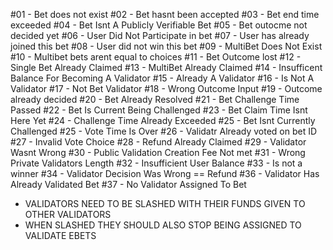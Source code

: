 #01 - Bet does not exist
#02 - Bet hasnt been accepted
#03 - Bet end time exceeded
#04 - Bet Isnt A Publicly Verifiable Bet
#05 - Bet outocme not decided yet
#06 - User Did Not Participate in bet
#07 - User has already joined this bet
#08 - User did not win this bet
#09 - MultiBet Does Not Exist
#10 - Multibet bets arent equal to choices
#11 - Bet Outcome lost
#12 - Single Bet Already Claimed
#13 - MultiBet Already Claimed
#14 - Insufficent Balance For Becoming A Validator
#15 - Already A Validator
#16 - Is Not A Validator
#17 - Not Bet Validator
#18 - Wrong Outcome Input
#19 - Outcome already decided
#20 - Bet Already Resolved
#21 - Bet Challenge Time Passed
#22 - Bet Is Current Being Challenged
#23 - Bet Claim Time Isnt Here Yet
#24 - Challenge Time Already Exceeded
#25 - Bet Isnt Currently Challenged
#25 - Vote Time Is Over
#26 - Validatr Already voted on bet ID
#27 - Invalid Vote Choice
#28 - Refund Already Claimed
#29 - Validator Wasnt Wrong
#30 - Public Validation Creation Fee Not met
#31 - Wrong Private Validators Length
#32 - Insufficient User Balance
#33 - Is not a winner
#34 - Validator Decision Was Wrong == Refund
#36 - Validator Has Already Validated Bet
#37 - No Validator Assigned To Bet

<!-- IMPORTANT -->

- VALIDATORS NEED TO BE SLASHED WITH THEIR FUNDS GIVEN TO OTHER VALIDATORS
- WHEN SLASHED THEY SHOULD ALSO STOP BEING ASSIGNED TO VALIDATE EBETS
